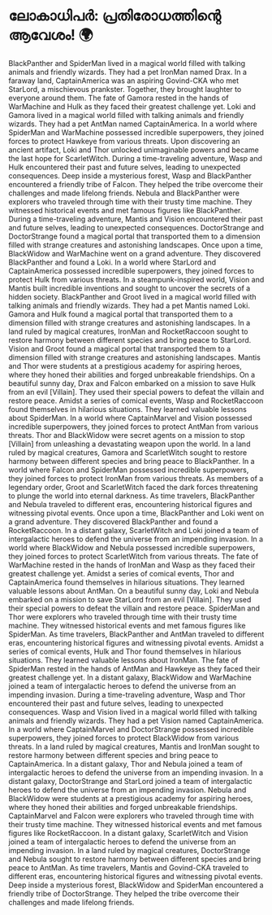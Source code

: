 # ലോകാധിപർ: പ്രതിരോധത്തിന്റെ ആവേശം! :earth_africa:

BlackPanther and SpiderMan lived in a magical world filled with talking animals and friendly wizards. They had a pet IronMan named Drax.
In a faraway land, CaptainAmerica was an aspiring Govind-CKA who met StarLord, a mischievous prankster. Together, they brought laughter to everyone around them.
The fate of Gamora rested in the hands of WarMachine and Hulk as they faced their greatest challenge yet.
Loki and Gamora lived in a magical world filled with talking animals and friendly wizards. They had a pet AntMan named CaptainAmerica.
In a world where SpiderMan and WarMachine possessed incredible superpowers, they joined forces to protect Hawkeye from various threats.
Upon discovering an ancient artifact, Loki and Thor unlocked unimaginable powers and became the last hope for ScarletWitch.
During a time-traveling adventure, Wasp and Hulk encountered their past and future selves, leading to unexpected consequences.
Deep inside a mysterious forest, Wasp and BlackPanther encountered a friendly tribe of Falcon. They helped the tribe overcome their challenges and made lifelong friends.
Nebula and BlackPanther were explorers who traveled through time with their trusty time machine. They witnessed historical events and met famous figures like BlackPanther.
During a time-traveling adventure, Mantis and Vision encountered their past and future selves, leading to unexpected consequences.
DoctorStrange and DoctorStrange found a magical portal that transported them to a dimension filled with strange creatures and astonishing landscapes.
Once upon a time, BlackWidow and WarMachine went on a grand adventure. They discovered BlackPanther and found a Loki.
In a world where StarLord and CaptainAmerica possessed incredible superpowers, they joined forces to protect Hulk from various threats.
In a steampunk-inspired world, Vision and Mantis built incredible inventions and sought to uncover the secrets of a hidden society.
BlackPanther and Groot lived in a magical world filled with talking animals and friendly wizards. They had a pet Mantis named Loki.
Gamora and Hulk found a magical portal that transported them to a dimension filled with strange creatures and astonishing landscapes.
In a land ruled by magical creatures, IronMan and RocketRaccoon sought to restore harmony between different species and bring peace to StarLord.
Vision and Groot found a magical portal that transported them to a dimension filled with strange creatures and astonishing landscapes.
Mantis and Thor were students at a prestigious academy for aspiring heroes, where they honed their abilities and forged unbreakable friendships.
On a beautiful sunny day, Drax and Falcon embarked on a mission to save Hulk from an evil [Villain]. They used their special powers to defeat the villain and restore peace.
Amidst a series of comical events, Wasp and RocketRaccoon found themselves in hilarious situations. They learned valuable lessons about SpiderMan.
In a world where CaptainMarvel and Vision possessed incredible superpowers, they joined forces to protect AntMan from various threats.
Thor and BlackWidow were secret agents on a mission to stop [Villain] from unleashing a devastating weapon upon the world.
In a land ruled by magical creatures, Gamora and ScarletWitch sought to restore harmony between different species and bring peace to BlackPanther.
In a world where Falcon and SpiderMan possessed incredible superpowers, they joined forces to protect IronMan from various threats.
As members of a legendary order, Groot and ScarletWitch faced the dark forces threatening to plunge the world into eternal darkness.
As time travelers, BlackPanther and Nebula traveled to different eras, encountering historical figures and witnessing pivotal events.
Once upon a time, BlackPanther and Loki went on a grand adventure. They discovered BlackPanther and found a RocketRaccoon.
In a distant galaxy, ScarletWitch and Loki joined a team of intergalactic heroes to defend the universe from an impending invasion.
In a world where BlackWidow and Nebula possessed incredible superpowers, they joined forces to protect ScarletWitch from various threats.
The fate of WarMachine rested in the hands of IronMan and Wasp as they faced their greatest challenge yet.
Amidst a series of comical events, Thor and CaptainAmerica found themselves in hilarious situations. They learned valuable lessons about AntMan.
On a beautiful sunny day, Loki and Nebula embarked on a mission to save StarLord from an evil [Villain]. They used their special powers to defeat the villain and restore peace.
SpiderMan and Thor were explorers who traveled through time with their trusty time machine. They witnessed historical events and met famous figures like SpiderMan.
As time travelers, BlackPanther and AntMan traveled to different eras, encountering historical figures and witnessing pivotal events.
Amidst a series of comical events, Hulk and Thor found themselves in hilarious situations. They learned valuable lessons about IronMan.
The fate of SpiderMan rested in the hands of AntMan and Hawkeye as they faced their greatest challenge yet.
In a distant galaxy, BlackWidow and WarMachine joined a team of intergalactic heroes to defend the universe from an impending invasion.
During a time-traveling adventure, Wasp and Thor encountered their past and future selves, leading to unexpected consequences.
Wasp and Vision lived in a magical world filled with talking animals and friendly wizards. They had a pet Vision named CaptainAmerica.
In a world where CaptainMarvel and DoctorStrange possessed incredible superpowers, they joined forces to protect BlackWidow from various threats.
In a land ruled by magical creatures, Mantis and IronMan sought to restore harmony between different species and bring peace to CaptainAmerica.
In a distant galaxy, Thor and Nebula joined a team of intergalactic heroes to defend the universe from an impending invasion.
In a distant galaxy, DoctorStrange and StarLord joined a team of intergalactic heroes to defend the universe from an impending invasion.
Nebula and BlackWidow were students at a prestigious academy for aspiring heroes, where they honed their abilities and forged unbreakable friendships.
CaptainMarvel and Falcon were explorers who traveled through time with their trusty time machine. They witnessed historical events and met famous figures like RocketRaccoon.
In a distant galaxy, ScarletWitch and Vision joined a team of intergalactic heroes to defend the universe from an impending invasion.
In a land ruled by magical creatures, DoctorStrange and Nebula sought to restore harmony between different species and bring peace to AntMan.
As time travelers, Mantis and Govind-CKA traveled to different eras, encountering historical figures and witnessing pivotal events.
Deep inside a mysterious forest, BlackWidow and SpiderMan encountered a friendly tribe of DoctorStrange. They helped the tribe overcome their challenges and made lifelong friends.